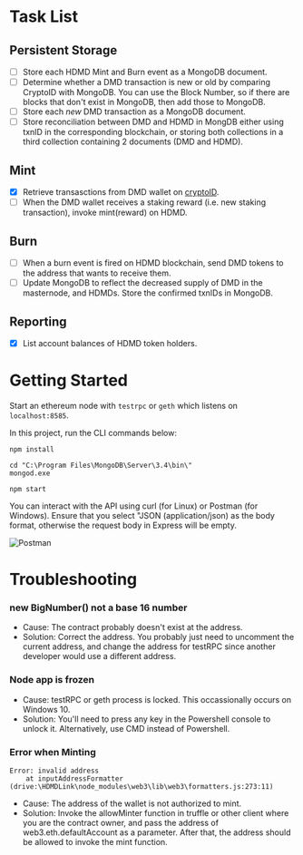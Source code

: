 # Task List

## Persistent Storage

- [ ] Store each HDMD Mint and Burn event as a MongoDB document.
- [ ] Determine whether a DMD transaction is new or old by comparing CryptoID with MongoDB. You can use the Block Number, so if there are blocks that don't exist in MongoDB, then add those to MongoDB.
- [ ] Store each *new* DMD transaction as a MongoDB document.
- [ ] Store reconciliation between DMD and HDMD in MongDB either using txnID in the corresponding blockchain, or storing both collections in a third collection containing 2 documents (DMD and HDMD).

## Mint

- [X] Retrieve transasctions from DMD wallet on [cryptoID](https://chainz.cryptoid.info/dmd/address.dws?dH4bKCoyNj9BzLuyU4JvhwvhYs7cnogDVb.htm).
- [ ] When the DMD wallet receives a staking reward (i.e. new staking transaction), invoke mint(reward) on HDMD.

## Burn

- [ ] When a burn event is fired on HDMD blockchain, send DMD tokens to the address that wants to receive them.
- [ ] Update MongoDB to reflect the decreased supply of DMD in the masternode, and HDMDs. Store the confirmed txnIDs in MongoDB.

## Reporting

- [x] List account balances of HDMD token holders.

# Getting Started

Start an ethereum node with ```testrpc``` or ```geth``` which listens on ```localhost:8585```.

In this project, run the CLI commands below:
```
npm install

cd "C:\Program Files\MongoDB\Server\3.4\bin\"
mongod.exe

npm start
```

You can interact with the API using curl (for Linux) or Postman (for Windows). Ensure that you select "JSON (application/json) as the body format, otherwise the request body in Express will be empty.

![Postman](https://i.imgur.com/pbCjsUK.png)

# Troubleshooting

### new BigNumber() not a base 16 number

* Cause: The contract probably doesn't exist at the address.
* Solution: Correct the address. You probably just need to uncomment the current address, and change the address for testRPC since another developer would use a different address.

### Node app is frozen

* Cause: testRPC or geth process is locked. This occassionally occurs on Windows 10.
* Solution: You'll need to press any key in the Powershell console to unlock it. Alternatively, use CMD instead of Powershell.

### Error when Minting

```
Error: invalid address
    at inputAddressFormatter (drive:\HDMDLink\node_modules\web3\lib\web3\formatters.js:273:11)
```
* Cause: The address of the wallet is not authorized to mint.
* Solution: Invoke the allowMinter function in truffle or other client where you are the contract owner, and pass the address of web3.eth.defaultAccount as a parameter. After that, the address should be allowed to invoke the mint function.